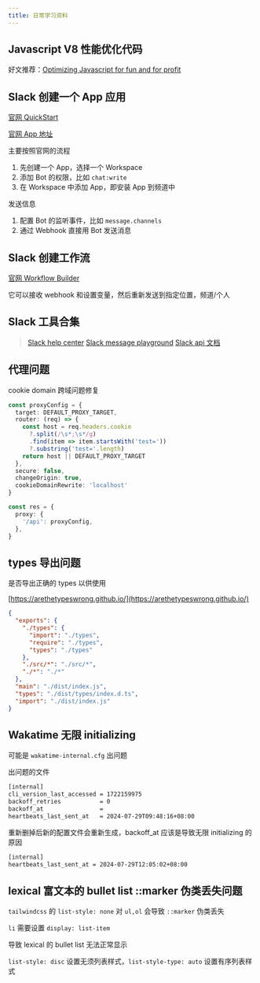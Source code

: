```yaml
---
title: 日常学习资料
---
```


## Javascript V8 性能优化代码

好文推荐：[Optimizing Javascript for fun and for profit](https://romgrk.com/posts/optimizing-javascript/)

## Slack 创建一个 App 应用

[官网 QuickStart](https://api.slack.com/quickstart)

[官网 App 地址](https://api.slack.com/apps)

主要按照官网的流程

1. 先创建一个 App，选择一个 Workspace
2. 添加 Bot 的权限，比如 `chat:write`
3. 在 Workspace 中添加 App，即安装 App 到频道中

发送信息

1. 配置 Bot 的监听事件，比如 `message.channels`
2. 通过 Webhook 直接用 Bot 发送消息

## Slack 创建工作流

[官网 Workflow Builder](https://slack.com/intl/zh-cn/help/articles/17542172840595-%E6%9E%84%E5%BB%BA%E5%B7%A5%E4%BD%9C%E6%B5%81%E7%A8%8B%EF%BC%9A%E5%9C%A8-Slack-%E4%B8%AD%E5%BB%BA%E7%AB%8B%E5%B7%A5%E4%BD%9C%E6%B5%81%E7%A8%8B#%E5%8F%98%E9%87%8F-1)

它可以接收 webhook 和设置变量，然后重新发送到指定位置，频道/个人

## Slack 工具合集

> [Slack help center](https://slack.com/intl/zh-cn/help/categories/360000049043)
> [Slack message playground](https://app.slack.com/block-kit-builder/T011CF3CMJN#%7B%22blocks%22:%5B%5D%7D)
> [Slack api 文档](https://api.slack.com/tutorials)

## 代理问题

cookie domain 跨域问题修复

```ts
const proxyConfig = {
  target: DEFAULT_PROXY_TARGET,
  router: (req) => {
    const host = req.headers.cookie
      ?.split(/\s*;\s*/g)
      .find(item => item.startsWith('test='))
      ?.substring('test='.length)
    return host || DEFAULT_PROXY_TARGET
  },
  secure: false,
  changeOrigin: true,
  cookieDomainRewrite: 'localhost'
}

const res = {
  proxy: {
    '/api': proxyConfig,
  },
}
```

## types 导出问题

是否导出正确的 types 以供使用

[https://arethetypeswrong.github.io/](https://arethetypeswrong.github.io/)

```json
{
  "exports": {
    "./types": {
      "import": "./types",
      "require": "./types",
      "types": "./types"
    },
    "./src/*": "./src/*",
    "./*": "./*"
  },
  "main": "./dist/index.js",
  "types": "./dist/types/index.d.ts",
  "import": "./dist/index.js"
}
```

## Wakatime 无限 initializing

可能是 `wakatime-internal.cfg` 出问题

出问题的文件

```sh
[internal]
cli_version_last_accessed = 1722159975
backoff_retries           = 0
backoff_at                = 
heartbeats_last_sent_at   = 2024-07-29T09:48:16+08:00
```

重新删掉后新的配置文件会重新生成，backoff_at 应该是导致无限 initializing 的原因

```sh
[internal]
heartbeats_last_sent_at = 2024-07-29T12:05:02+08:00
```

## lexical 富文本的 bullet list ::marker 伪类丢失问题

`tailwindcss` 的 `list-style: none` 对 `ul,ol` 会导致 `::marker` 伪类丢失

`li` 需要设置 `display: list-item`

导致 lexical 的 bullet list 无法正常显示

`list-style: disc` 设置无须列表样式，`list-style-type: auto` 设置有序列表样式